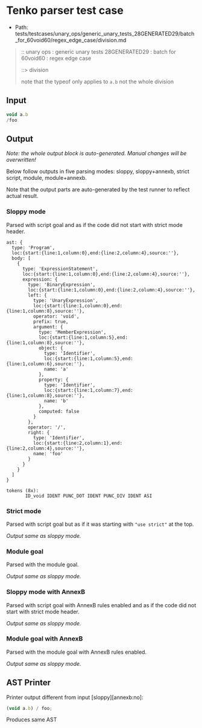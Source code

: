 # Tenko parser test case

- Path: tests/testcases/unary_ops/generic_unary_tests_28GENERATED29/batch_for_60void60/regex_edge_case/division.md

> :: unary ops : generic unary tests 28GENERATED29 : batch for 60void60 : regex edge case
>
> ::> division
>
> note that the typeof only applies to `a.b` not the whole division

## Input

`````js
void a.b
/foo
`````

## Output

_Note: the whole output block is auto-generated. Manual changes will be overwritten!_

Below follow outputs in five parsing modes: sloppy, sloppy+annexb, strict script, module, module+annexb.

Note that the output parts are auto-generated by the test runner to reflect actual result.

### Sloppy mode

Parsed with script goal and as if the code did not start with strict mode header.

`````
ast: {
  type: 'Program',
  loc:{start:{line:1,column:0},end:{line:2,column:4},source:''},
  body: [
    {
      type: 'ExpressionStatement',
      loc:{start:{line:1,column:0},end:{line:2,column:4},source:''},
      expression: {
        type: 'BinaryExpression',
        loc:{start:{line:1,column:0},end:{line:2,column:4},source:''},
        left: {
          type: 'UnaryExpression',
          loc:{start:{line:1,column:0},end:{line:1,column:8},source:''},
          operator: 'void',
          prefix: true,
          argument: {
            type: 'MemberExpression',
            loc:{start:{line:1,column:5},end:{line:1,column:8},source:''},
            object: {
              type: 'Identifier',
              loc:{start:{line:1,column:5},end:{line:1,column:6},source:''},
              name: 'a'
            },
            property: {
              type: 'Identifier',
              loc:{start:{line:1,column:7},end:{line:1,column:8},source:''},
              name: 'b'
            },
            computed: false
          }
        },
        operator: '/',
        right: {
          type: 'Identifier',
          loc:{start:{line:2,column:1},end:{line:2,column:4},source:''},
          name: 'foo'
        }
      }
    }
  ]
}

tokens (8x):
       ID_void IDENT PUNC_DOT IDENT PUNC_DIV IDENT ASI
`````

### Strict mode

Parsed with script goal but as if it was starting with `"use strict"` at the top.

_Output same as sloppy mode._

### Module goal

Parsed with the module goal.

_Output same as sloppy mode._

### Sloppy mode with AnnexB

Parsed with script goal with AnnexB rules enabled and as if the code did not start with strict mode header.

_Output same as sloppy mode._

### Module goal with AnnexB

Parsed with the module goal with AnnexB rules enabled.

_Output same as sloppy mode._

## AST Printer

Printer output different from input [sloppy][annexb:no]:

````js
(void a.b) / foo;
````

Produces same AST
